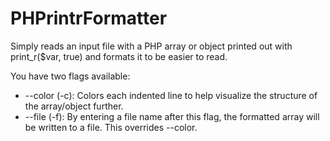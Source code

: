 # PHPrintrFormatter
Simply reads an input file with a PHP array or object printed out with print_r($var, true) and formats it to be easier to read.

You have two flags available:
  - --color (-c): Colors each indented line to help visualize the structure of the array/object further.
  - --file (-f): By entering a file name after this flag, the formatted array will be written to a file. This overrides --color.
  
